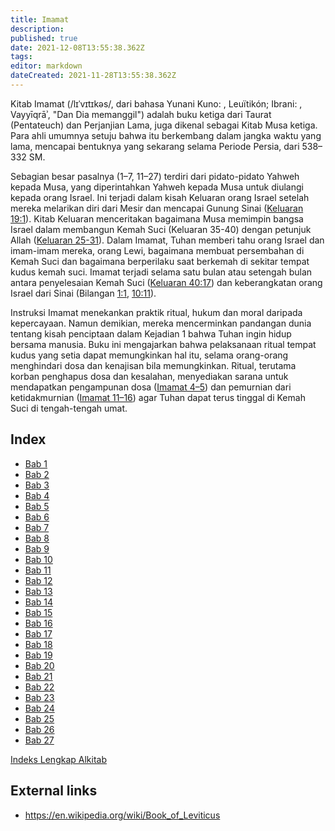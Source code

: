```yaml
---
title: Imamat
description: 
published: true
date: 2021-12-08T13:55:38.362Z
tags: 
editor: markdown
dateCreated: 2021-11-28T13:55:38.362Z
---
```


Kitab Imamat (/lɪˈvɪtɪkəs/, dari bahasa Yunani Kuno: , Leuïtikón; Ibrani: , Vayyīqrāʾ, "Dan Dia memanggil") adalah buku ketiga dari Taurat (Pentateuch) dan Perjanjian Lama, juga dikenal sebagai Kitab Musa ketiga. Para ahli umumnya setuju bahwa itu berkembang dalam jangka waktu yang lama, mencapai bentuknya yang sekarang selama Periode Persia, dari 538–332 SM.

Sebagian besar pasalnya (1–7, 11–27) terdiri dari pidato-pidato Yahweh kepada Musa, yang diperintahkan Yahweh kepada Musa untuk diulangi kepada orang Israel. Ini terjadi dalam kisah Keluaran orang Israel setelah mereka melarikan diri dari Mesir dan mencapai Gunung Sinai ([Keluaran 19:1](/id/Bible/Exodus/19#v1)). Kitab Keluaran menceritakan bagaimana Musa memimpin bangsa Israel dalam membangun Kemah Suci (Keluaran 35-40) dengan petunjuk Allah ([Keluaran 25-31](/id/Bible/Exodus/25)). Dalam Imamat, Tuhan memberi tahu orang Israel dan imam-imam mereka, orang Lewi, bagaimana membuat persembahan di Kemah Suci dan bagaimana berperilaku saat berkemah di sekitar tempat kudus kemah suci. Imamat terjadi selama satu bulan atau setengah bulan antara penyelesaian Kemah Suci ([Keluaran 40:17](/id/Bible/Exodus/40#v17)) dan keberangkatan orang Israel dari Sinai (Bilangan [1:1](/id/Bible/Numbers/1#v1), [10:11](/id/Bible/Numbers/10#v11)).

Instruksi Imamat menekankan praktik ritual, hukum dan moral daripada kepercayaan. Namun demikian, mereka mencerminkan pandangan dunia tentang kisah penciptaan dalam Kejadian 1 bahwa Tuhan ingin hidup bersama manusia. Buku ini mengajarkan bahwa pelaksanaan ritual tempat kudus yang setia dapat memungkinkan hal itu, selama orang-orang menghindari dosa dan kenajisan bila memungkinkan. Ritual, terutama korban penghapus dosa dan kesalahan, menyediakan sarana untuk mendapatkan pengampunan dosa ([Imamat 4–5](/id/Bible/Leviticus/4)) dan pemurnian dari ketidakmurnian ([Imamat 11–16](/id/Bible/Leviticus/11)) agar Tuhan dapat terus tinggal di Kemah Suci di tengah-tengah umat. 


## Index

- [Bab 1](/id/Bible/Leviticus/1)
- [Bab 2](/id/Bible/Leviticus/2)
- [Bab 3](/id/Bible/Leviticus/3)
- [Bab 4](/id/Bible/Leviticus/4)
- [Bab 5](/id/Bible/Leviticus/5)
- [Bab 6](/id/Bible/Leviticus/6)
- [Bab 7](/id/Bible/Leviticus/7)
- [Bab 8](/id/Bible/Leviticus/8)
- [Bab 9](/id/Bible/Leviticus/9)
- [Bab 10](/id/Bible/Leviticus/10)
- [Bab 11](/id/Bible/Leviticus/11)
- [Bab 12](/id/Bible/Leviticus/12)
- [Bab 13](/id/Bible/Leviticus/13)
- [Bab 14](/id/Bible/Leviticus/14)
- [Bab 15](/id/Bible/Leviticus/15)
- [Bab 16](/id/Bible/Leviticus/16)
- [Bab 17](/id/Bible/Leviticus/17)
- [Bab 18](/id/Bible/Leviticus/18)
- [Bab 19](/id/Bible/Leviticus/19)
- [Bab 20](/id/Bible/Leviticus/20)
- [Bab 21](/id/Bible/Leviticus/21)
- [Bab 22](/id/Bible/Leviticus/22)
- [Bab 23](/id/Bible/Leviticus/23)
- [Bab 24](/id/Bible/Leviticus/24)
- [Bab 25](/id/Bible/Leviticus/25)
- [Bab 26](/id/Bible/Leviticus/26)
- [Bab 27](/id/Bible/Leviticus/27)

[Indeks Lengkap Alkitab](/id/index/bible)


## External links

- https://en.wikipedia.org/wiki/Book_of_Leviticus